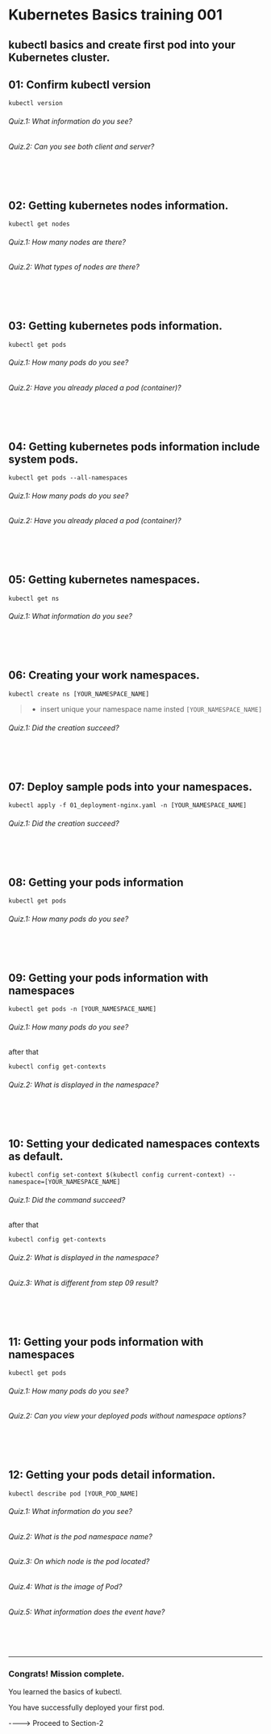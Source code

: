 # Kubernetes Basics training 001

kubectl basics and create first pod into your Kubernetes cluster.
---  
## 01: Confirm kubectl version
```kubernetes-kubectl
kubectl version
```
###### Quiz.1: What information do you see?
###### Quiz.2: Can you see both client and server?
</br>
</br>



## 02: Getting kubernetes nodes information.
```shell
kubectl get nodes
```
###### Quiz.1: How many nodes are there?
###### Quiz.2: What types of nodes are there?
</br>
</br>


## 03: Getting kubernetes pods information.
```shell
kubectl get pods
```
###### Quiz.1: How many pods do you see?
###### Quiz.2: Have you already placed a pod (container)?
</br>
</br>



## 04: Getting kubernetes pods information include system pods.
```shell
kubectl get pods --all-namespaces
```
###### Quiz.1: How many pods do you see?
###### Quiz.2: Have you already placed a pod (container)?
</br>
</br>


## 05: Getting kubernetes namespaces.
```shell
kubectl get ns
```
###### Quiz.1: What information do you see?
</br>
</br>


## 06: Creating your work namespaces.
```shell
kubectl create ns [YOUR_NAMESPACE_NAME]
```
> * insert unique your namespace name insted `[YOUR_NAMESPACE_NAME]`  
###### Quiz.1: Did the creation succeed?
</br>
</br>


## 07: Deploy sample pods into your namespaces.
```shell
kubectl apply -f 01_deployment-nginx.yaml -n [YOUR_NAMESPACE_NAME]
```
###### Quiz.1: Did the creation succeed?
</br>
</br>


## 08: Getting your pods information
```shell
kubectl get pods
```   
###### Quiz.1: How many pods do you see?
</br>
</br>


## 09: Getting your pods information with namespaces
```shell
kubectl get pods -n [YOUR_NAMESPACE_NAME]
```   
###### Quiz.1: How many pods do you see?
after that
```
kubectl config get-contexts
```
###### Quiz.2: What is displayed in the namespace?
</br>
</br>


## 10: Setting your dedicated namespaces contexts as default.
```shell
kubectl config set-context $(kubectl config current-context) --namespace=[YOUR_NAMESPACE_NAME]
```
###### Quiz.1: Did the command succeed?
after that
```
kubectl config get-contexts
```
###### Quiz.2: What is displayed in the namespace?
###### Quiz.3: What is different from step 09 result?
</br>
</br>


## 11: Getting your pods information with namespaces
```shell
kubectl get pods
```
###### Quiz.1: How many pods do you see?
###### Quiz.2: Can you view your deployed pods without namespace options?
</br>
</br>


## 12: Getting your pods detail information.
```shell
kubectl describe pod [YOUR_POD_NAME]
```
###### Quiz.1: What information do you see?
###### Quiz.2: What is the pod namespace name?
###### Quiz.3: On which node is the pod located?
###### Quiz.4: What is the image of Pod?
###### Quiz.5: What information does the event have?
</br>
</br>

---
### Congrats! Mission complete.
You learned the basics of kubectl.

You have successfully deployed your first pod.

----> Proceed to Section-2
</br>
</br>
